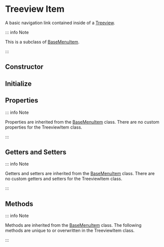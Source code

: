 # Treeview Item

A basic navigation link contained inside of a [Treeview](./treeview).

::: info Note

This is a subclass of [BaseMenuItem](./base-menu-item).

:::

## Constructor

## Initialize

## Properties

::: info Note

Properties are inherited from the [BaseMenuItem](./base-menu-item#properties) class. There are no custom properties for the TreeviewItem class.

:::

## Getters and Setters

::: info Note

Getters and setters are inherited from the [BaseMenuItem](./base-menu-item#getters-and-setters) class. There are no custom getters and setters for the TreeviewItem class.

:::

## Methods

::: info Note

Methods are inherited from the [BaseMenuItem](./base-menu-item#methods) class. The following methods are unique to or overwritten in the TreeviewItem class.

:::
